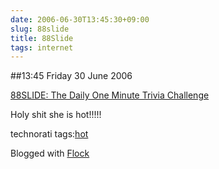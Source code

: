 ```yaml
---
date: 2006-06-30T13:45:30+09:00
slug: 88slide
title: 88Slide
tags: internet
---
```


##13:45 Friday 30 June 2006

[88SLIDE: The Daily One Minute Trivia Challenge](http://88slide.com/)  

  

Holy shit she is hot!!!!!  



technorati tags:[hot](http://technorati.com/tag/hot)

Blogged with [Flock](http://www.flock.com)
